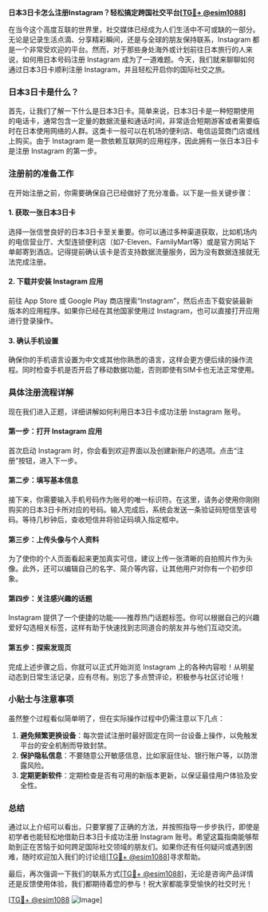 **日本3日卡怎么注册Instagram？轻松搞定跨国社交平台[[TG💪+ @esim1088](https://t.me/s/esim1088)]**

在当今这个高度互联的世界里，社交媒体已经成为人们生活中不可或缺的一部分。无论是记录生活点滴、分享精彩瞬间，还是与全球的朋友保持联系，Instagram 都是一个非常受欢迎的平台。然而，对于那些身处海外或计划前往日本旅行的人来说，如何用日本号码注册 Instagram 成为了一道难题。今天，我们就来聊聊如何通过日本3日卡顺利注册 Instagram，并且轻松开启你的国际社交之旅。

### 日本3日卡是什么？

首先，让我们了解一下什么是日本3日卡。简单来说，日本3日卡是一种短期使用的电话卡，通常包含一定量的数据流量和通话时间，非常适合短期游客或者需要临时在日本使用网络的人群。这类卡一般可以在机场的便利店、电信运营商门店或线上购买。由于 Instagram 是一款依赖互联网的应用程序，因此拥有一张日本3日卡是注册 Instagram 的第一步。

### 注册前的准备工作

在开始注册之前，你需要确保自己已经做好了充分准备。以下是一些关键步骤：

#### 1. 获取一张日本3日卡
选择一张信誉良好的日本3日卡至关重要。你可以通过多种渠道获取，比如机场内的电信营业厅、大型连锁便利店（如7-Eleven、FamilyMart等）或是官方网站下单邮寄到酒店。记得提前确认该卡是否支持数据流量服务，因为没有数据连接就无法完成注册。

#### 2. 下载并安装 Instagram 应用
前往 App Store 或 Google Play 商店搜索“Instagram”，然后点击下载安装最新版本的应用程序。如果你已经在其他国家使用过 Instagram，也可以直接打开应用进行登录操作。

#### 3. 确认手机设置
确保你的手机语言设置为中文或其他你熟悉的语言，这样会更方便后续的操作流程。同时检查手机是否开启了移动数据功能，否则即使有SIM卡也无法正常使用。

### 具体注册流程详解

现在我们进入正题，详细讲解如何利用日本3日卡成功注册 Instagram 账号。

#### 第一步：打开 Instagram 应用
首次启动 Instagram 时，你会看到欢迎界面以及创建新账户的选项。点击“注册”按钮，进入下一步。

#### 第二步：填写基本信息
接下来，你需要输入手机号码作为账号的唯一标识符。在这里，请务必使用你刚刚购买的日本3日卡所对应的号码。输入完成后，系统会发送一条验证码短信至该号码。等待几秒钟后，查收短信并将验证码填入指定框中。

#### 第三步：上传头像与个人资料
为了使你的个人页面看起来更加真实可信，建议上传一张清晰的自拍照片作为头像。此外，还可以编辑自己的名字、简介等内容，让其他用户对你有一个初步印象。

#### 第四步：关注感兴趣的话题
Instagram 提供了一个便捷的功能——推荐热门话题标签。你可以根据自己的兴趣爱好勾选相关标签，这样有助于快速找到志同道合的朋友并与他们互动交流。

#### 第五步：探索发现页
完成上述步骤之后，你就可以正式开始浏览 Instagram 上的各种内容啦！从明星动态到日常生活记录，应有尽有。别忘了多点赞评论，积极参与社区讨论哦！

### 小贴士与注意事项

虽然整个过程看似简单明了，但在实际操作过程中仍需注意以下几点：

1. **避免频繁更换设备**：每次尝试注册时最好固定在同一台设备上操作，以免触发平台的安全机制而导致封禁。
2. **保护隐私信息**：不要随意公开敏感信息，比如家庭住址、银行账户等，以防泄露风险。
3. **定期更新软件**：定期检查是否有可用的新版本更新，以保证最佳用户体验及安全性。

### 总结

通过以上介绍可以看出，只要掌握了正确的方法，并按照指导一步步执行，即使是初学者也能轻松地借助日本3日卡成功注册 Instagram 账号。希望这篇指南能够帮助到正在苦恼于如何跨足国际社交领域的朋友们。如果你还有任何疑问或遇到困难，随时欢迎加入我们的讨论组[[TG💪+ @esim1088](https://t.me/s/esim1088)]寻求帮助。

最后，再次强调一下我们的联系方式[[TG💪+ @esim1088](https://t.me/s/esim1088)]，无论是咨询产品详情还是反馈使用体验，我们都期待着您的参与！祝大家都能享受愉快的社交时光！

[[TG💪+ @esim1088](https://t.me/s/esim1088) ![Image](https://i.postimg.cc/4NQfJmqS/Snipaste-2025-05-13-00-14-12.png)]